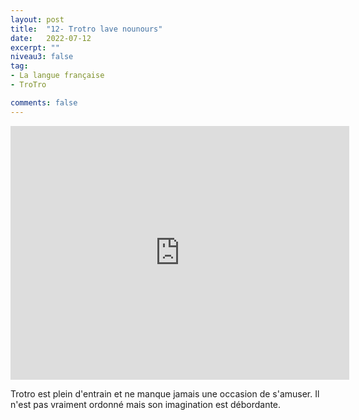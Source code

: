 ```yaml
---
layout: post
title:  "12- Trotro lave nounours"
date:   2022-07-12
excerpt: ""
niveau3: false
tag:
- La langue française
- TroTro

comments: false
---
```

<center>
<img style="display: none;" src="/assets/img/thumbnails/trotro-12.jpg" alt="" width="1" height="1">
<iframe width="542px" height="406px" src="https://www.youtube.com/embed/srXU-k3cHiU?rel=0&controls=1&showinfo=0&modestbranding=1&enablejsapi=1" allowfullscreen frameborder="0" ></iframe></center>

Trotro est plein d'entrain et ne manque jamais une occasion de s'amuser. Il n'est pas vraiment ordonné mais son imagination est débordante. 
